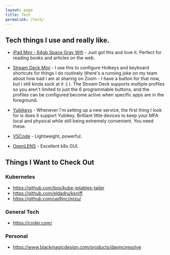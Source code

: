 ```yaml
---
layout: page
title: Tech
permalink: /tech/
---
```


## Tech things I use and really like.

* [iPad Mini - 64gb Space Gray Wifi](https://www.apple.com/ipad-mini/) - Just got this and love it. Perfect for reading books and articles on the web.

* [Stream Deck Mini](https://www.elgato.com/en/stream-deck-mini) - I use this to configure Hotkeys and keyboard shortcuts for things I do routinely (there's a running joke on my team about how bad I am at sharing on Zoom - I have a button for that now, but I still kinda suck at it :) ). The Stream Deck supports multiple profiles so you aren't limited to just the 6 programmable buttons, and the profiles can be configured become active when specific apps are in the foreground.

* [Yubikeys](https://www.yubico.com/setup/) - Whenever I'm setting up a new service, the first thing I look for is does it support Yubikey. Brilliant little devices to keep your MFA local and physical while still being extremely convenient. You need these.

* [VSCode](https://code.visualstudio.com/) - Lightweight, powerful.

* [OpenLENS](https://k8slens.dev/) - Excellent k8s GUI.

## Things I Want to Check Out

### Kubernetes

* https://github.com/box/kube-iptables-tailer
* https://github.com/eldadru/ksniff
* https://github.com/up9inc/mizu/

### General Tech

* https://coder.com/

### Personal

* https://www.blackmagicdesign.com/products/davinciresolve

